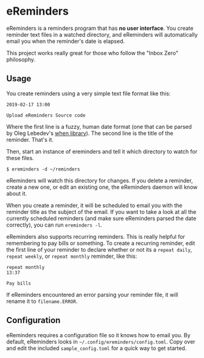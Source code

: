 # eReminders

eReminders is a reminders program that has __no user interface__. You create reminder text files in a watched directory, and eReminders will automatically email you when the reminder's date is elapsed. 

This project works really great for those who follow the "Inbox Zero" philosophy.

## Usage

You create reminders using a very simple text file format like this:
```
2019-02-17 13:00

Upload eReminders Source code
```

Where the first line is a fuzzy, human date format (one that can be parsed by Oleg Lebedev's [when library](https://github.com/olebedev/when)). The second line is the title of the reminder. That's it.

Then, start an instance of ereminders and tell it which directory to watch for these files.

```
$ ereminders -d ~/reminders
```

eReminders will watch this directory for changes. If you delete a reminder, create a new one, or edit an existing one, the eReminders daemon will know about it. 

When you create a reminder, it will be scheduled to email you with the reminder title as the subject of the email. If you want to take a look at all the currently scheduled reminders (and make sure eReminders parsed the date correctly), you can run `ereminders -l`. 

eReminders also supports recurring reminders. This is really helpful for remembering to pay bills or something. To create a recurring reminder, edit the first line of your reminder to declare whether or not its a `repeat daily`, `repeat weekly`, or `repeat monthly` reminder, like this:

```
repeat monthly
13:37

Pay bills
```

If eReminders encountered an error parsing your reminder file, it will rename it to `filename.ERROR`.


## Configuration

eReminders requires a configuration file so it knows how to email you. By default, eReminders looks in `~/.config/ereminders/config.toml`. Copy over and edit the included `sample_config.toml` for a quick way to get started. 

